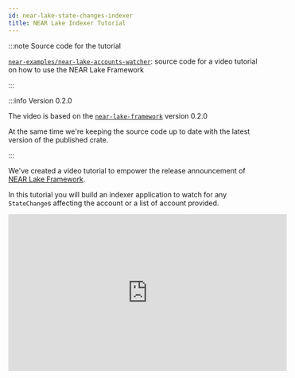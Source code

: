 ```yaml
---
id: near-lake-state-changes-indexer
title: NEAR Lake Indexer Tutorial
---
```


:::note Source code for the tutorial

[`near-examples/near-lake-accounts-watcher`](https://github.com/near-examples/near-lake-accounts-watcher/tree/0.2.0): source code for a video tutorial on how to use the NEAR Lake Framework

:::

:::info Version 0.2.0

The video is based on the [`near-lake-framework`](/data-infrastructure/lake-framework/near-lake-framework) version 0.2.0

At the same time we're keeping the source code up to date with the latest version of the published crate.

:::

We've created a video tutorial to empower the release announcement of [NEAR Lake Framework](/data-infrastructure/lake-framework/near-lake-framework).

In this tutorial you will build an indexer application to watch for any `StateChange`s affecting the account or a list of account provided.

<iframe
 width="560"
 height="315"
 src="https://www.youtube.com/embed/GsF7I93K-EQ"
 title="YouTube video player"
 frameborder="0"
 allow="accelerometer; autoplay; clipboard-write; encrypted-media; gyroscope; picture-in-picture"
 allowfullscreen>
</iframe>
